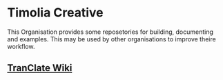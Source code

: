 # Timolia Creative

This Organisation provides some reposetories for building, documenting and examples. This may be used by other organisations to improve theire workflow.

## [TranClate Wiki](https://timoliacreative.github.io/#/)
